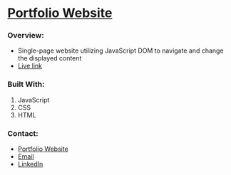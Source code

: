 # [Portfolio Website](https://plambo.world)

### Overview:
- Single-page website utilizing JavaScript DOM to navigate and change the displayed content
- [Live link](https://plambo.world)

### Built With:
1. JavaScript
2. CSS
3. HTML

### Contact:
- [Portfolio Website](https://plambo.world)
- [Email](mailto:austinplambeck@gmail.com)
- [LinkedIn](https://www.linkedin.com/in/austinplambeck/)
